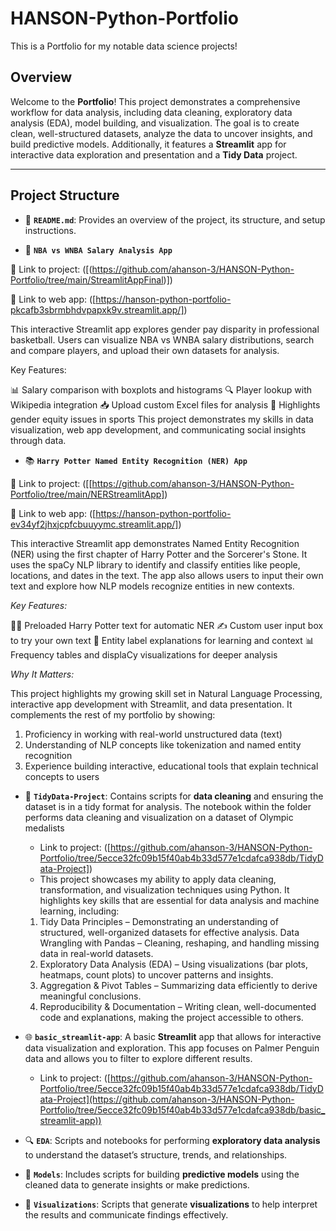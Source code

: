 # HANSON-Python-Portfolio

This is a Portfolio for my notable data science projects!


## Overview
Welcome to the **Portfolio**! This project demonstrates a comprehensive workflow for data analysis, including data cleaning, exploratory data analysis (EDA), model building, and visualization. The goal is to create clean, well-structured datasets, analyze the data to uncover insights, and build predictive models. Additionally, it features a **Streamlit** app for interactive data exploration and presentation and a **Tidy Data** project.

---

## Project Structure

- 📄 **`README.md`**: Provides an overview of the project, its structure, and setup instructions.

- 🏀 **`NBA vs WNBA Salary Analysis App`**
  
🔗 Link to project: ([(https://github.com/ahanson-3/HANSON-Python-Portfolio/tree/main/StreamlitAppFinal)])

🔗 Link to web app: ([https://hanson-python-portfolio-pkcafb3sbrmbhdvpapxk9v.streamlit.app/])

This interactive Streamlit app explores gender pay disparity in professional basketball. Users can visualize NBA vs WNBA salary distributions, search and compare players, and upload their own datasets for analysis.

Key Features:

📊 Salary comparison with boxplots and histograms
🔍 Player lookup with Wikipedia integration
📥 Upload custom Excel files for analysis
💬 Highlights gender equity issues in sports
This project demonstrates my skills in data visualization, web app development, and communicating social insights through data.

- 📚 **`Harry Potter Named Entity Recognition (NER) App`**
  
🔗 Link to project: ([[https://github.com/ahanson-3/HANSON-Python-Portfolio/tree/main/NERStreamlitApp])

🔗 Link to web app: ([https://hanson-python-portfolio-ev34yf2jhxjcpfcbuuyymc.streamlit.app/])

This interactive Streamlit app demonstrates Named Entity Recognition (NER) using the first chapter of Harry Potter and the Sorcerer's Stone. It uses the spaCy NLP library to identify and classify entities like people, locations, and dates in the text. The app also allows users to input their own text and explore how NLP models recognize entities in new contexts.

*Key Features:*

🧙‍♂️ Preloaded Harry Potter text for automatic NER
✍️ Custom user input box to try your own text
🧠 Entity label explanations for learning and context
📊 Frequency tables and displaCy visualizations for deeper analysis

*Why It Matters:*

This project highlights my growing skill set in Natural Language Processing, interactive app development with Streamlit, and data presentation. It complements the rest of my portfolio by showing:
1. Proficiency in working with real-world unstructured data (text)
2. Understanding of NLP concepts like tokenization and named entity recognition
3. Experience building interactive, educational tools that explain technical concepts to users



- 🧹 **`TidyData-Project`**: Contains scripts for **data cleaning** and ensuring the dataset is in a tidy format for analysis. The notebook within the folder performs data cleaning and visualization on a dataset of Olympic medalists
    - Link to project:  ([https://github.com/ahanson-3/HANSON-Python-Portfolio/tree/5ecce32fc09b15f40ab4b33d577e1cdafca938db/TidyData-Project])
    - This project showcases my ability to apply data cleaning, transformation, and visualization techniques using Python. It highlights key skills that are essential for data analysis and machine learning, including:
    1. Tidy Data Principles – Demonstrating an understanding of structured, well-organized datasets for effective analysis.
Data Wrangling with Pandas – Cleaning, reshaping, and handling missing data in real-world datasets.
    2. Exploratory Data Analysis (EDA) – Using visualizations (bar plots, heatmaps, count plots) to uncover patterns and insights.
    3. Aggregation & Pivot Tables – Summarizing data efficiently to derive meaningful conclusions.
    4. Reproducibility & Documentation – Writing clean, well-documented code and explanations, making the project accessible to others.

- 🌐 **`basic_streamlit-app`**: A basic **Streamlit** app that allows for interactive data visualization and exploration. This app focuses on Palmer Penguin data and allows you to filter to explore different results.
    - Link to project:  ([https://github.com/ahanson-3/HANSON-Python-Portfolio/tree/5ecce32fc09b15f40ab4b33d577e1cdafca938db/TidyData-Project](https://github.com/ahanson-3/HANSON-Python-Portfolio/tree/5ecce32fc09b15f40ab4b33d577e1cdafca938db/basic_streamlit-app))

- 🔍 **`EDA`**: Scripts and notebooks for performing **exploratory data analysis** to understand the dataset’s structure, trends, and relationships.

- 🤖 **`Models`**: Includes scripts for building **predictive models** using the cleaned data to generate insights or make predictions.

- 🎨 **`Visualizations`**: Scripts that generate **visualizations** to help interpret the results and communicate findings effectively.
